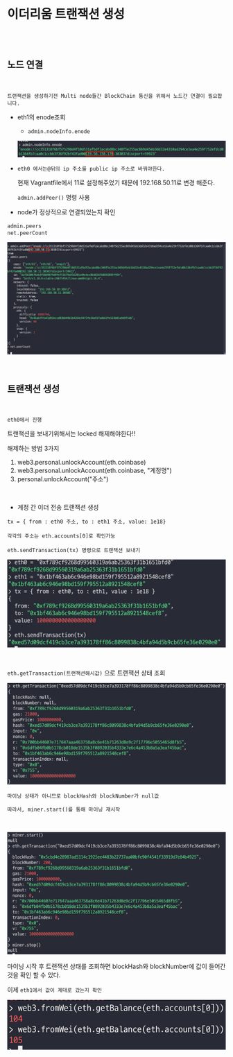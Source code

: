 # 이더리움 트랜잭션 생성

<br/>
<br/>

## 노드 연결

<br/>

`트랜잭션을 생성하기전 Multi node들간 BlockChain 통신을 위해서 노드간 연결이 필요합니다.`

- eth1의 enode조회
  - `admin.nodeInfo.enode`
  
  ![](Req_image/eth1_node.png)

- `eth0 에서는@뒤의 ip 주소를 public ip 주소로 바꿔야한다.`

  현재 Vagrantfile에서 11로 설정해주었기 때문에 192.168.50.11로 변경 해준다.

  `admin.addPeer()` 명령 사용

- node가 정상적으로 연결되었는지 확인

```
admin.peers
net.peerCount
```

![](Req_image/eth0_node.png)

<br/>

## 트랜잭션 생성

<br/>

`eth0에서 진행`

트랜잭션을 보내기위해서는 locked 해제해야한다!!

해제하는 방법 3가지
1. web3.personal.unlockAccount(eth.coinbase)
2. web3.personal.unlockAccount(eth.coinbase, "계정명")
3. personal.unlockAccount("주소")

<br/>

- 계정 간 이더 전송 트랜잭션 생성

```
tx = { from : eth0 주소, to : eth1 주소, value: 1e18}

각각의 주소는 eth.accounts[0]로 확인가능

eth.sendTransaction(tx) 명령으로 트랜잭션 보내기
```

![](Req_image/트랜잭션보내기.png)

<br/>

`eth.getTransaction(트랜잭션해시값)` 으로 트랜잭션 상태 조회

![](Req_image/트랜잭션상태확인.png)

`마이닝 상태가 아니므로 blockHash와 blockNumber가 null값`

`따라서, miner.start()를 통해 마이닝 재시작`

<br/>

![](Req_image/마이닝재시작.png)

마이닝 시작 후 트랜잭션 상태를 조회하면 blockHash와 blockNumber에 값이 들어간것을 확인 할 수 있다.

이제 `eth1에서 값이 제대로 갔는지 확인`

![](Req_image/eth1_값%20확인.png)